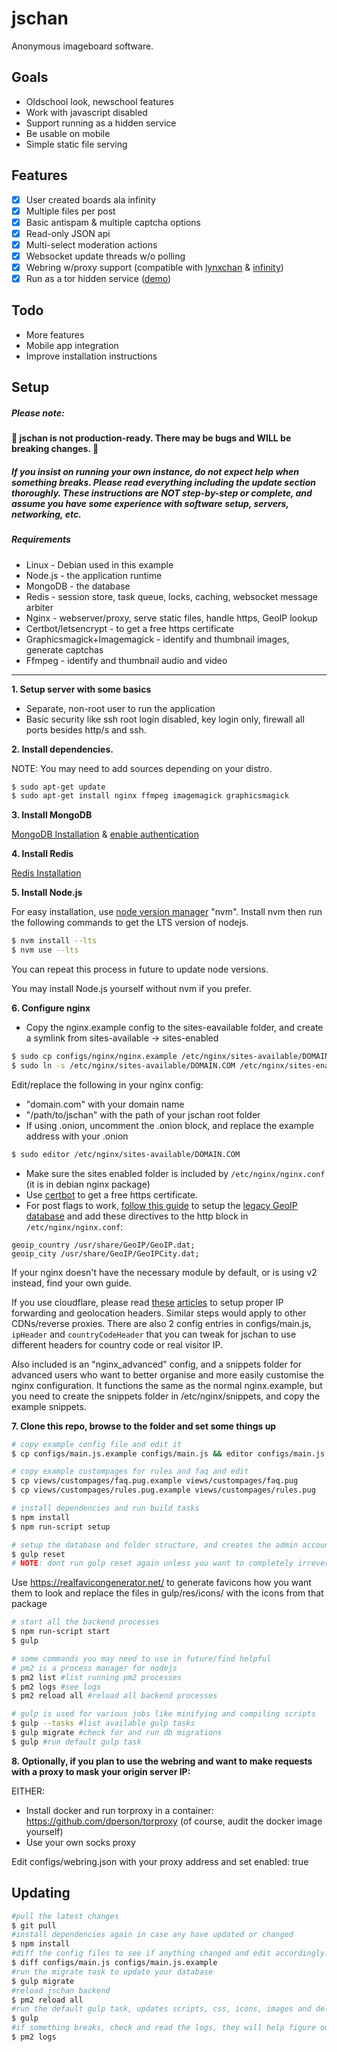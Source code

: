 # jschan
Anonymous imageboard software.

## Goals
- Oldschool look, newschool features
- Work with javascript disabled
- Support running as a hidden service
- Be usable on mobile
- Simple static file serving

## Features
- [x] User created boards ala infinity
- [x] Multiple files per post
- [x] Basic antispam & multiple captcha options
- [x] Read-only JSON api
- [x] Multi-select moderation actions
- [x] Websocket update threads w/o polling
- [x] Webring w/proxy support (compatible with [lynxchan](https://gitlab.com/alogware/LynxChanAddon-Webring) & [infinity](https://gitlab.com/Tenicu/infinityaddon-webring))
- [x] Run as a tor hidden service ([demo](http://http://qga4iyo7rp3kjhwvbkdo6vxeuo4r2suq4fygkwbsw7hve7cykwgrdpyd.onion))

## Todo
- More features
- Mobile app integration
- Improve installation instructions

## Setup
##### Please note:
#### 🚨 jschan is not production-ready. There may be bugs and WILL be breaking changes. 🚨
##### If you insist on running your own instance, do not expect help when something breaks. Please read everything including the update section thoroughly. These instructions are NOT step-by-step or complete, and assume you have some experience with software setup, servers, networking, etc.

##### Requirements
- Linux - Debian used in this example
- Node.js - the application runtime
- MongoDB - the database
- Redis - session store, task queue, locks, caching, websocket message arbiter
- Nginx - webserver/proxy, serve static files, handle https, GeoIP lookup
- Certbot/letsencrypt - to get a free https certificate
- Graphicsmagick+Imagemagick - identify and thumbnail images, generate captchas
- Ffmpeg - identify and thumbnail audio and video

-----

**1. Setup server with some basics**

- Separate, non-root user to run the application
- Basic security like ssh root login disabled, key login only, firewall all ports besides http/s and ssh.

**2. Install dependencies.**

NOTE: You may need to add sources depending on your distro.
```bash
$ sudo apt-get update
$ sudo apt-get install nginx ffmpeg imagemagick graphicsmagick
```

**3. Install MongoDB**

[MongoDB Installation](https://docs.mongodb.com/manual/tutorial/install-mongodb-on-debian/#install-mongodb-community-edition-on-debian) & [enable authentication](https://medium.com/mongoaudit/how-to-enable-authentication-on-mongodb-b9e8a924efac)

**4. Install Redis**

[Redis Installation](https://www.digitalocean.com/community/tutorials/how-to-install-and-secure-redis-on-debian-9)

**5. Install Node.js**

For easy installation, use [node version manager](https://github.com/nvm-sh/nvm) "nvm". 
Install nvm then run the following commands to get the LTS version of nodejs.
```bash
$ nvm install --lts
$ nvm use --lts
```
You can repeat this process in future to update node versions.

You may install Node.js yourself without nvm if you prefer.

**6. Configure nginx**

- Copy the nginx.example config to the sites-eavailable folder, and create a symlink from sites-available -> sites-enabled
```bash
$ sudo cp configs/nginx/nginx.example /etc/nginx/sites-available/DOMAIN.COM
$ sudo ln -s /etc/nginx/sites-available/DOMAIN.COM /etc/nginx/sites-enabled/DOMAIN.COM
```

Edit/replace the following in your nginx config:
- "domain.com" with your domain name
- "/path/to/jschan" with the path of your jschan root folder
- If using .onion, uncomment the .onion block, and replace the example address with your .onion
```bash
$ sudo editor /etc/nginx/sites-available/DOMAIN.COM
```

- Make sure the sites enabled folder is included by `/etc/nginx/nginx.conf` (it is in debian nginx package)
- Use [certbot](https://certbot.eff.org/) to get a free https certificate.
- For post flags to work, [follow this guide](http://archive.is/2SMOb) to setup the [legacy GeoIP database](https://www.miyuru.lk/geoiplegacy) and add these directives to the http block in `/etc/nginx/nginx.conf`:
```
geoip_country /usr/share/GeoIP/GeoIP.dat;
geoip_city /usr/share/GeoIP/GeoIPCity.dat;
```
If your nginx doesn't have the necessary module by default, or is using v2 instead, find your own guide.

If you use cloudflare, please read [these](https://support.cloudflare.com/hc/en-us/articles/200170786-Restoring-original-visitor-IPs-Logging-visitor-IP-addresses-with-mod-cloudflare-) [articles](https://support.cloudflare.com/hc/en-us/articles/200168236-Configuring-Cloudflare-IP-Geolocation) to setup proper IP forwarding and geolocation headers. Similar steps would apply to other CDNs/reverse proxies.
There are also 2 config entries in configs/main.js, `ipHeader` and `countryCodeHeader` that you can tweak for jschan to use different headers for country code or real visitor IP.

Also included is an "nginx_advanced" config, and a snippets folder for advanced users who want to better organise and more easily customise the nginx configuration. It functions the same as the normal nginx.example, but you need to create the snippets folder in /etc/nginx/snippets, and copy the example snippets.

**7. Clone this repo, browse to the folder and set some things up**

```bash
# copy example config file and edit it
$ cp configs/main.js.example configs/main.js && editor configs/main.js

# copy example custompages for rules and faq and edit
$ cp views/custompages/faq.pug.example views/custompages/faq.pug
$ cp views/custompages/rules.pug.example views/custompages/rules.pug

# install dependencies and run build tasks
$ npm install
$ npm run-script setup

# setup the database and folder structure, and creates the admin account. **The (random) password will be printed in the command line.**
$ gulp reset 
# NOTE: dont run gulp reset again unless you want to completely irreversibly wipe everything
```

Use https://realfavicongenerator.net/ to generate favicons how you want them to look and replace the files in gulp/res/icons/ with the icons from that package

```bash
# start all the backend processes
$ npm run-script start
$ gulp

# some commands you may need to use in future/find helpful
# pm2 is a process manager for nodejs
$ pm2 list #list running pm2 processes
$ pm2 logs #see logs
$ pm2 reload all #reload all backend processes

# gulp is used for various jobs like minifying and compiling scripts
$ gulp --tasks #list available gulp tasks
$ gulp migrate #check for and run db migrations
$ gulp #run default gulp task
```

**8. Optionally, if you plan to use the webring and want to make requests with a proxy to mask your origin server IP:**

EITHER:

- Install docker and run torproxy in a container: https://github.com/dperson/torproxy (of course, audit the docker image yourself)
- Use your own socks proxy

Edit configs/webring.json with your proxy address and set enabled: true

## Updating

```bash
#pull the latest changes
$ git pull
#install dependencies again in case any have updated or changed
$ npm install
#diff the config files to see if anything changed and edit accordingly. OR backup your config, replace it with the fresh example, and update it with whatever settings you want to keep from your backup.
$ diff configs/main.js configs/main.js.example
#run the migrate task to update your database
$ gulp migrate
#reload jschan backend
$ pm2 reload all
#run the default gulp task, updates scripts, css, icons, images and deletes old html
$ gulp
#if something breaks, check and read the logs, they will help figure out what went wrong.
$ pm2 logs
```
